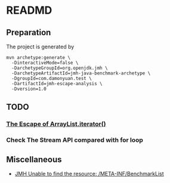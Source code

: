 # READMD

## Preparation

The project is generated by

```
mvn archetype:generate \
  -DinteractiveMode=false \
  -DarchetypeGroupId=org.openjdk.jmh \   
  -DarchetypeArtifactId=jmh-java-benchmark-archetype \
  -DgroupId=com.damonyuan.test \
  -DartifactId=jmh-escape-analysis \
  -Dversion=1.0
```
## TODO

### [The Escape of ArrayList.iterator()](https://psy-lob-saw.blogspot.com/2014/12/the-escape-of-arraylistiterator.html)

### Check The Stream API compared with for loop

## Miscellaneous

- [JMH Unable to find the resource: /META-INF/BenchmarkList](https://stackoverflow.com/questions/38056899/jmh-unable-to-find-the-resource-meta-inf-benchmarklist)